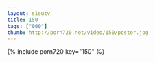 ```yaml
--- 
layout: sieutv
title: 150
tags: ["000"]
thumb: http://porn720.net/video/150/poster.jpg
---
```

{% include porn720 key="150" %} 

